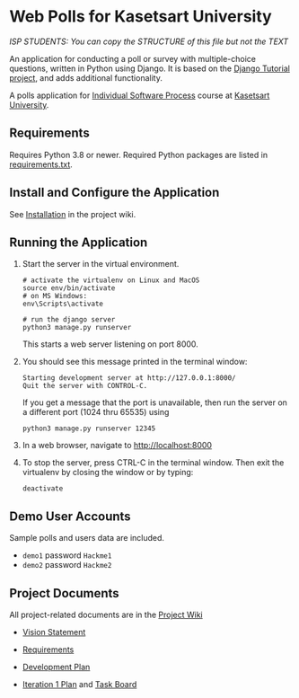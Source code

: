 # Web Polls for Kasetsart University

*ISP STUDENTS: You can copy the STRUCTURE of this file but not the TEXT*

An application for conducting a poll or survey with multiple-choice questions, written in Python using Django. It is based on the [Django Tutorial project][django-tutorial], and adds additional functionality.

A polls application for [Individual Software Process](https://cpske.github.io/ISP) course at [Kasetsart University](https://ku.ac.th).

## Requirements

Requires Python 3.8 or newer.  Required Python packages are listed in [requirements.txt](./requirements.txt). 

## Install and Configure the Application

See [Installation](../../wiki/Installation) in the project wiki.


## Running the Application

1. Start the server in the virtual environment. 
   ```
   # activate the virtualenv on Linux and MacOS
   source env/bin/activate
   # on MS Windows:
   env\Scripts\activate

   # run the django server
   python3 manage.py runserver
   ```
   This starts a web server listening on port 8000.

2. You should see this message printed in the terminal window:
   ```
   Starting development server at http://127.0.0.1:8000/
   Quit the server with CONTROL-C.
   ```
   If you get a message that the port is unavailable, then run the server on a different port (1024 thru 65535) using
   ```
   python3 manage.py runserver 12345
   ```

3. In a web browser, navigate to <http://localhost:8000>

4. To stop the server, press CTRL-C in the terminal window. Then exit the virtualenv by closing the window or by typing:
   ```
   deactivate
   ```

## Demo User Accounts

Sample polls and users data are included. 

* `demo1` password `Hackme1`
* `demo2` password `Hackme2`

## Project Documents

All project-related documents are in the [Project Wiki](../../wiki/Home)

- [Vision Statement](../../wiki/Vision%20Statement)

- [Requirements](../../wiki/Requirements)

- [Development Plan](../../wiki/Development%20Plan)

- [Iteration 1 Plan](../../wiki/Iteration%201%20Plan) and [Task Board](../../projects/1)


[django-tutorial]: https://docs.djangoproject.com/en/3.1/intro/tutorial01/



